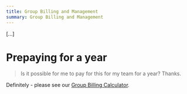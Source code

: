 ```yaml
---
title: Group Billing and Management
summary: Group Billing and Management
---
```


[...]

# Prepaying for a year

> Is it possible for me to pay for this for my team for a year?
> Thanks.

Definitely - please see our <a href="/billing">Group Billing Calculator</a>.
